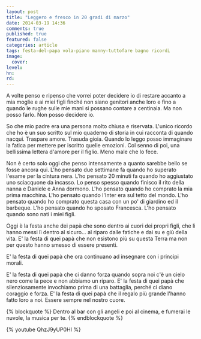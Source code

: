 ```yaml
---
layout: post
title: "Leggero e fresco in 20 gradi di marzo"
date: 2014-03-19 14:36
comments: true
published: true
featured: false
categories: article
tags: festa-del-papa vola-piano manny-tuttofare bagno ricordi
image:
  cover:
level:
hn:
rd:
---
```


A volte penso e ripenso che vorrei poter decidere io di restare accanto a mia
moglie e ai miei figli finché non siano genitori anche loro e fino a quando le
rughe sulle mie mani si possano contare a centinaia. Ma non posso farlo. Non
posso decidere io.

So che mio padre era una persona molto chiusa e riservata. L'unico ricordo che
ho è un suo scritto sul mio quaderno di storia in cui racconta di quando
nacqui. Traspare amore. Trasuda gioia. Quando lo leggo posso immaginare la
fatica per mettere per iscritto quelle emozioni. Col senno di poi, una
bellissima lettera d'amore per il figlio. Meno male che lo fece.

Non è certo solo oggi che penso intensamente a quanto sarebbe bello se fosse
ancora qui. L'ho pensato due settimane fa quando ho superato l'esame per la
cintura nera. L'ho pensato 20 minuti fa quando ho aggiustato uno sciacquone da
incasso. Lo penso spesso quando finisco il rito della nanna e Daniele e Anna
dormono. L'ho pensato quando ho comprato la mia prima macchina. L'ho pensato
quando l'Inter era sul tetto del mondo. L'ho pensato quando ho comprato questa
casa con un po' di giardino ed il barbeque. L'ho pensato quando ho sposato
Francesca. L'ho pensato quando sono nati i miei figli.

Oggi è la festa anche dei papà che sono dentro ai cuori dei propri figli, che
li hanno messi lì dentro al sicuro... al riparo dalle fatiche e dai su e giù
della vita.
E' la festa di quei papà che non esistono più su questa Terra ma
non per questo hanno smesso di essere presenti.

E' la festa di quei papà che ora continuano ad insegnare con i principi morali.

E' la festa di quei papà che ci danno forza quando sopra noi c'è un cielo nero
come la pece e non abbiamo un riparo.
E' la festa di quei papà che silenziosamente invochiamo prima di una battaglia,
perché ci diano coraggio e forza.
E' la festa di quei papà che il regalo più grande l'hanno fatto loro a noi.
Essere sempre nel nostro cuore.

{% blockquote %}
Dentro al bar con gli angeli e poi al cinema, e fumerai le nuvole, la musica
per te.
{% endblockquote %}

{% youtube QhzJ9yUP0HI %}
